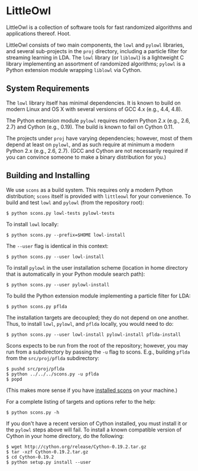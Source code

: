 LittleOwl
=========

LittleOwl is a collection of software tools for fast randomized algorithms and applications thereof.  Hoot.

LittleOwl consists of two main components, the `lowl` and `pylowl` libraries, and several sub-projects in the `proj` directory, including a particle filter for streaming learning in LDA.  The `lowl` library (or `liblowl`) is a lightweight C library implementing an assortment of randomized algorithms; `pylowl` is a Python extension module wrapping `liblowl` via Cython.

System Requirements
-------------------

The `lowl` library itself has minimal dependencies.  It is known to build on modern Linux and OS X with several versions of GCC 4.x (e.g., 4.4, 4.8).

The Python extension module `pylowl` requires modern Python 2.x (e.g., 2.6, 2.7) and Cython (e.g., 0.19).  The build is known to fail on Cython 0.11.

The projects under `proj` have varying dependencies; however, most of them depend at least on `pylowl`, and as such require at minimum a modern Python 2.x (e.g., 2.6, 2.7).  (GCC and Cython are not necessarily required if you can convince someone to make a binary distribution for you.)

Building and Installing
-----------------------

We use `scons` as a build system.  This requires only a modern Python distribution; `scons` itself is provided with `littleowl` for your convenience.  To build and test `lowl` and `pylowl` (from the repository root):

```
$ python scons.py lowl-tests pylowl-tests
```

To install `lowl` locally:

```
$ python scons.py --prefix=$HOME lowl-install
```

The `--user` flag is identical in this context:

```
$ python scons.py --user lowl-install
```

To install `pylowl` in the user installation scheme (location in home directory that is automatically in your Python module search path):

```
$ python scons.py --user pylowl-install
```

To build the Python extension module implementing a particle filter for LDA:

```
$ python scons.py pflda
```

The installation targets are decoupled; they do not depend on one another.  Thus, to install `lowl`, `pylowl`, and `pflda` locally, you would need to do:

```
$ python scons.py --user lowl-install pylowl-install pflda-install
```

Scons expects to be run from the root of the repository; however, you may run from a subdirectory by passing the `-u` flag to scons.  E.g., building `pflda` from the `src/proj/pflda` subdirectory:

```
$ pushd src/proj/pflda
$ python ../../../scons.py -u pflda
$ popd
```

(This makes more sense if you have [installed scons](http://scons.org/download.php) on your machine.)

For a complete listing of targets and options refer to the help:

```
$ python scons.py -h
```

If you don't have a recent version of Cython installed, you must install it or the `pylowl` steps above will fail.  To install a known compatible version of Cython in your home directory, do the following:

```
$ wget http://cython.org/release/Cython-0.19.2.tar.gz
$ tar -xzf Cython-0.19.2.tar.gz
$ cd Cython-0.19.2
$ python setup.py install --user
```
